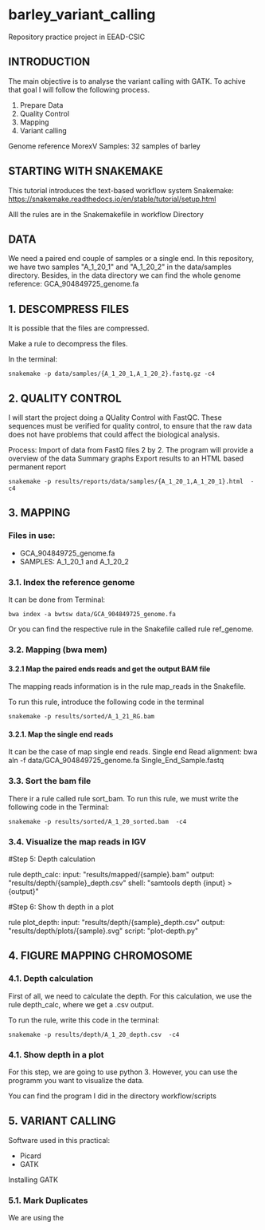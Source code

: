 # barley_variant_calling
Repository practice project in EEAD-CSIC

## INTRODUCTION

The main objective is to analyse the variant calling with GATK. To achive that goal I will follow the following process.
1. Prepare Data
1. Quality Control
2. Mapping
3. Variant calling


Genome reference MorexV
Samples: 32 samples of barley

## STARTING WITH SNAKEMAKE
This tutorial introduces the text-based workflow system Snakemake: https://snakemake.readthedocs.io/en/stable/tutorial/setup.html 

Alll the rules are in the Snakemakefile in workflow Directory

## DATA

We need a paired end couple of samples or a single end. In this repository, we have two samples "A_1_20_1" and "A_1_20_2" in the data/samples directory. Besides, in the data directory we can find the whole genome reference: GCA_904849725_genome.fa


## 1. DESCOMPRESS FILES
It is possible that the files are compressed.

Make a rule to decompress the files. 

In the terminal: 

    snakemake -p data/samples/{A_1_20_1,A_1_20_2}.fastq.gz -c4


## 2. QUALITY CONTROL

I will start the project doing a QUality Control with FastQC. These sequences must be verified for quality control, to ensure that the raw data does not have problems that could affect the biological analysis. 

Process:
  Import of data from FastQ files 2 by 2. 
  The program will provide a overview of the data
  Summary graphs
  Export results to an HTML based permanent report

 
    snakemake -p results/reports/data/samples/{A_1_20_1,A_1_20_1}.html  -c4

## 3. MAPPING
### Files in use:
- GCA_904849725_genome.fa
- SAMPLES: A_1_20_1 and A_1_20_2 

### 3.1. Index the reference genome 

It can be done from Terminal:

    bwa index -a bwtsw data/GCA_904849725_genome.fa

Or you can find the respective rule in the Snakefile called rule ref_genome.
### 3.2. Mapping (bwa mem)
#### 3.2.1 Map the paired ends reads and get the output BAM file
The mapping reads information is in the rule map_reads in the Snakefile. 

To run this rule, introduce the following code in the terminal

    snakemake -p results/sorted/A_1_21_RG.bam

#### 3.2.1. Map the single end reads 
It can be the case of map single end reads.
Single end Read alignment:
    bwa aln -f data/GCA_904849725_genome.fa Single_End_Sample.fastq 

### 3.3. Sort the bam file

There ir a rule called rule sort_bam. To run this rule, we must write the following code in the Terminal:

    snakemake -p results/sorted/A_1_20_sorted.bam  -c4

### 3.4. Visualize the map reads in IGV

#Step 5: Depth calculation

rule depth_calc:
    input:
        "results/mapped/{sample}.bam"
    output:
        "results/depth/{sample}_depth.csv"
    shell:
        "samtools depth {input} > {output}"

#Step 6: Show th depth in a plot

rule plot_depth:
    input:
        "results/depth/{sample}_depth.csv"
    output:
        "results/depth/plots/{sample}.svg"
    script:
        "plot-depth.py"

        
## 4. FIGURE MAPPING CHROMOSOME
### 4.1. Depth calculation

First of all, we need to calculate the depth. For this calculation, we use the rule depth_calc, where we get a .csv output. 

To run the rule, write this code in the terminal:

    snakemake -p results/depth/A_1_20_depth.csv  -c4

### 4.1. Show depth in a plot
For this step, we are going to use python 3. However, you can use the programm you want to visualize the data.

You can find the program I did in the directory workflow/scripts

## 5. VARIANT CALLING

Software used in this practical:
- Picard 
- GATK
  
Installing GATK


### 5.1. Mark Duplicates
We are using the 



  
